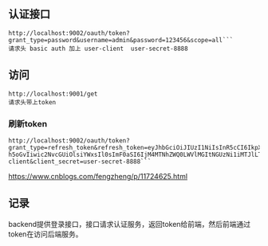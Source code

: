 ## 认证接口 
```
http://localhost:9002/oauth/token?grant_type=password&username=admin&password=123456&scope=all```
请求头 basic auth 加上 user-client  user-secret-8888

```
## 访问
```
http://localhost:9001/get
请求头带上token
```

### 刷新token
```$xslt
http://localhost:9002/oauth/token?grant_type=refresh_token&refresh_token=eyJhbGciOiJIUzI1NiIsInR5cCI6IkpXVCJ9.eyJ1c2VyX25hbWUiOiJhZG1pbiIsImp3dC1leHQiOiJKV1Qg5omp5bGV5L-h5oGvIiwic2NvcGUiOlsiYWxsIl0sImF0aSI6IjM4MTNhZWQ0LWVlMGItNGUzNi1iMTJlLTZiZmYwZjJiOWVmMiIsImV4cCI6MTU4NzM4NDM0NywiYXV0aG9yaXRpZXMiOlsiUk9MRV9BRE1JTiJdLCJqdGkiOiJiOTNkODM3Mi0yMTJmLTQyZTgtYTg3Ny1lMGMyMDg0ZjdlNDUiLCJjbGllbnRfaWQiOiJ1c2VyLWNsaWVudCJ9.abi2gwwlsa0EZrqbuKFll7Xc4rZTJfmZekftCmjmN4Y&scope=all&client_id=user-client&client_secret=user-secret-8888```
```
https://www.cnblogs.com/fengzheng/p/11724625.html


## 记录
 backend提供登录接口，接口请求认证服务，返回token给前端，然后前端通过token在访问后端服务。